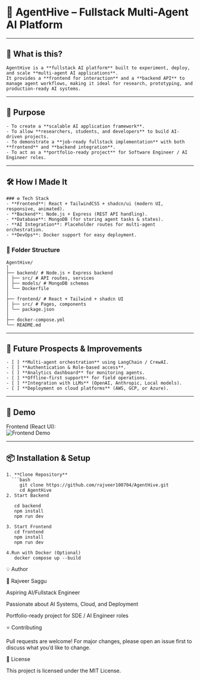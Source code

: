 # 🚀 AgentHive – Fullstack Multi-Agent AI Platform

---

## 📌 What is this?

    AgentHive is a **fullstack AI platform** built to experiment, deploy, and scale **multi-agent AI applications**.  
    It provides a **frontend for interaction** and a **backend API** to manage agent workflows, making it ideal for research, prototyping, and production-ready AI systems.

---

## 🎯 Purpose

    - To create a **scalable AI application framework**.  
    - To allow **researchers, students, and developers** to build AI-driven projects.  
    - To demonstrate a **job-ready fullstack implementation** with both **frontend** and **backend integration**.  
    - To act as a **portfolio-ready project** for Software Engineer / AI Engineer roles.

---

## 🛠️ How I Made It

    ### ⚙️ Tech Stack
    - **Frontend**: React + TailwindCSS + shadcn/ui (modern UI, responsive, animated).  
    - **Backend**: Node.js + Express (REST API handling).  
    - **Database**: MongoDB (for storing agent tasks & states).  
    - **AI Integration**: Placeholder routes for multi-agent orchestration.  
    - **DevOps**: Docker support for easy deployment.  

### 📂 Folder Structure
 
    AgentHive/
    │
    ├── backend/ # Node.js + Express backend
    │ ├── src/ # API routes, services
    │ ├── models/ # MongoDB schemas
    │ └── Dockerfile
    │
    ├── frontend/ # React + Tailwind + shadcn UI
    │ ├── src/ # Pages, components
    │ └── package.json
    │
    ├── docker-compose.yml
    └── README.md


---

## 🚀 Future Prospects & Improvements

    - [ ] **Multi-agent orchestration** using LangChain / CrewAI.  
    - [ ] **Authentication & Role-based access**.  
    - [ ] **Analytics dashboard** for monitoring agents.  
    - [ ] **Offline-first support** for field operations.  
    - [ ] **Integration with LLMs** (OpenAI, Anthropic, Local models).  
    - [ ] **Deployment on cloud platforms** (AWS, GCP, or Azure).  

---

## 📸 Demo

Frontend (React UI):  
![Frontend Demo](A_digital_screenshot_of_a_web_application_interfac.png)

---

## 📦 Installation & Setup

    1. **Clone Repository**
      ```bash
         git clone https://github.com/rajveer100704/AgentHive.git
         cd AgentHive
    2. Start Backend
   
       cd backend
       npm install
       npm run dev

    3. Start Frontend
       cd frontend
       npm install
       npm run dev

    4.Run with Docker (Optional)
       docker compose up --build

💡 Author

👤 Rajveer Saggu

Aspiring AI/Fullstack Engineer

Passionate about AI Systems, Cloud, and Deployment

Portfolio-ready project for SDE / AI Engineer roles

⭐ Contributing

Pull requests are welcome!
For major changes, please open an issue first to discuss what you’d like to change.

📜 License

This project is licensed under the MIT License.




